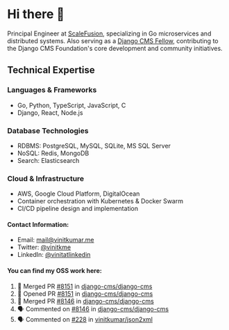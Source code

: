 # Hi there 👋

Principal Engineer at [ScaleFusion](https://scalefusion.com/), specializing in Go microservices and distributed systems. Also serving as a [Django CMS Fellow](https://www.django-cms.org/en/blog/2024/11/07/welcoming-vinit-kumar-as-the-newest-django-cms-fellow/), contributing to the Django CMS Foundation's core development and community initiatives.

## Technical Expertise

### Languages & Frameworks

- Go, Python, TypeScript, JavaScript, C
- Django, React, Node.js

### Database Technologies
- RDBMS: PostgreSQL, MySQL, SQLite, MS SQL Server
- NoSQL: Redis, MongoDB
- Search: Elasticsearch

### Cloud & Infrastructure
- AWS, Google Cloud Platform, DigitalOcean
- Container orchestration with Kubernetes & Docker Swarm
- CI/CD pipeline design and implementation


#### Contact Information:

- Email: <a href="mailto:mail@vinitkumar.me">mail@vinitkumar.me</a>
- Twitter: [@vinitkme](https://twitter.com/vinitkme)
- LinkedIn: [@vinitatlinkedin](https://www.linkedin.com/in/vinitatlinkedin/)  

#### You can find my OSS work here:

<!--START_SECTION:activity-->
1. 🎉 Merged PR [#8151](https://github.com/django-cms/django-cms/pull/8151) in [django-cms/django-cms](https://github.com/django-cms/django-cms)
2. 💪 Opened PR [#8151](https://github.com/django-cms/django-cms/pull/8151) in [django-cms/django-cms](https://github.com/django-cms/django-cms)
3. 🎉 Merged PR [#8146](https://github.com/django-cms/django-cms/pull/8146) in [django-cms/django-cms](https://github.com/django-cms/django-cms)
4. 🗣 Commented on [#8146](https://github.com/django-cms/django-cms/pull/8146#issuecomment-2663608297) in [django-cms/django-cms](https://github.com/django-cms/django-cms)
5. 🗣 Commented on [#228](https://github.com/vinitkumar/json2xml/issues/228#issuecomment-2663600978) in [vinitkumar/json2xml](https://github.com/vinitkumar/json2xml)
<!--END_SECTION:activity-->
